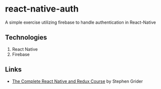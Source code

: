 # react-native-auth

A simple exercise utilizing firebase to handle authentication in React-Native

## Technologies
1. React Native
2. Firebase

## Links
* [The Complete React Native and Redux Course](https://www.udemy.com/the-complete-react-native-and-redux-course/) by Stephen Grider
